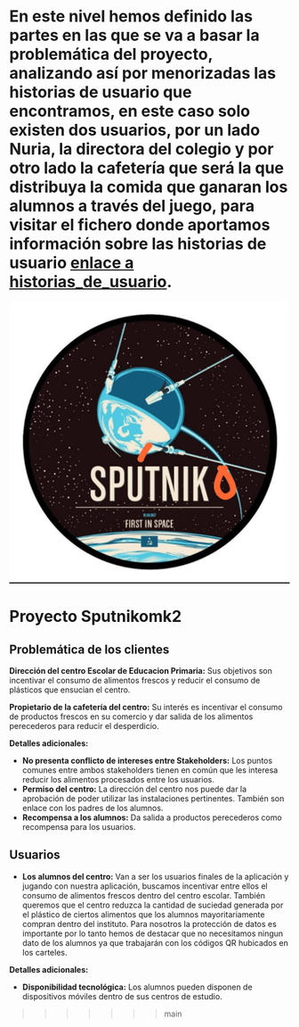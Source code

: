 # En este nivel hemos definido las partes en las que se va a basar la problemática del proyecto, analizando así por menorizadas las historias de usuario que encontramos, en este caso solo existen dos usuarios, por un lado Nuria, la directora del colegio y por otro lado la cafetería que será la que distribuya la comida que ganaran los alumnos a través del juego, para visitar el fichero donde aportamos información sobre las historias de usuario [enlace a historias_de_usuario](https://github.com/Sputnikomk2/ProyectoSputniko/blob/level1/doc/historias_de_usuario.md).
![](/doc/img/sputniko.jpeg)

# Proyecto Sputnikomk2


## Problemática de los clientes

**Dirección del centro Escolar de Educacion Primaria:** Sus objetivos son incentivar el consumo de alimentos frescos y reducir el consumo de plásticos que ensucian el centro.

**Propietario de la cafetería del centro:** Su interés es incentivar el consumo de productos frescos en su comercio y dar salida de los alimentos perecederos para reducir el desperdicio.

**Detalles adicionales:**
- **No presenta conflicto de intereses entre Stakeholders:** Los puntos comunes entre ambos stakeholders tienen en común que les interesa reducir los alimentos procesados entre los usuarios.
- **Permiso del centro:** La dirección del centro nos puede dar la aprobación de poder utilizar las instalaciones pertinentes. También son enlace con los padres de los alumnos.
- **Recompensa a los alumnos:** Da salida a productos perecederos como recompensa para los usuarios.

## Usuarios

- **Los alumnos del centro:** Van a ser los usuarios finales de la aplicación y jugando con nuestra aplicación, buscamos incentivar entre ellos el consumo de alimentos frescos dentro del centro escolar. También queremos que el centro reduzca la cantidad de suciedad generada por el plástico de ciertos alimentos que los alumnos mayoritariamente compran dentro del instituto. Para nosotros la protección de datos es importante por lo tanto hemos de destacar que no necesitamos ningun dato de los alumnos ya que trabajarán con los códigos QR hubicados en los carteles. 

**Detalles adicionales:**
- **Disponibilidad tecnológica:** Los alumnos pueden disponen de dispositivos móviles dentro de sus centros de estudio.
>>>>>>> main
